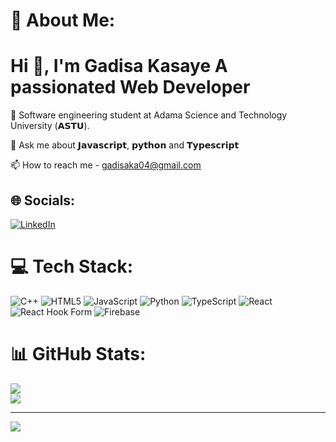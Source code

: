 
# 💫 About Me:
<h1>Hi 👋, I'm Gadisa Kasaye
A passionated Web Developer</h1>


🏢 Software engineering student at Adama Science and Technology University (𝗔𝗦𝗧𝗨).

💬 Ask me about 𝗝𝗮𝘃𝗮𝘀𝗰𝗿𝗶𝗽𝘁, 𝗽𝘆𝘁𝗵𝗼𝗻 and 𝗧𝘆𝗽𝗲𝘀𝗰𝗿𝗶𝗽𝘁

📫 How to reach me - gadisaka04@gmail.com


## 🌐 Socials:
[![LinkedIn](https://img.shields.io/badge/LinkedIn-%230077B5.svg?logo=linkedin&logoColor=white)](https://linkedin.com/in/gadisa-kasaye-39b218251) 

# 💻 Tech Stack:
![C++](https://img.shields.io/badge/c++-%2300599C.svg?style=for-the-badge&logo=c%2B%2B&logoColor=white) ![HTML5](https://img.shields.io/badge/html5-%23E34F26.svg?style=for-the-badge&logo=html5&logoColor=white) ![JavaScript](https://img.shields.io/badge/javascript-%23323330.svg?style=for-the-badge&logo=javascript&logoColor=%23F7DF1E) ![Python](https://img.shields.io/badge/python-3670A0?style=for-the-badge&logo=python&logoColor=ffdd54) ![TypeScript](https://img.shields.io/badge/typescript-%23007ACC.svg?style=for-the-badge&logo=typescript&logoColor=white) ![React](https://img.shields.io/badge/react-%2320232a.svg?style=for-the-badge&logo=react&logoColor=%2361DAFB) ![React Hook Form](https://img.shields.io/badge/React%20Hook%20Form-%23EC5990.svg?style=for-the-badge&logo=reacthookform&logoColor=white) ![Firebase](https://img.shields.io/badge/firebase-a08021?style=for-the-badge&logo=firebase&logoColor=ffcd34)
# 📊 GitHub Stats:
![](https://github-readme-streak-stats.herokuapp.com/?user=Gadisaka&theme=dark&hide_border=false)<br/>
![](https://github-readme-stats.vercel.app/api/top-langs/?username=Gadisaka&theme=dark&hide_border=false&include_all_commits=false&count_private=false&layout=compact)



---
[![](https://visitcount.itsvg.in/api?id=Gadisaka&icon=0&color=0)](https://visitcount.itsvg.in)

<!-- Proudly created with GPRM ( https://gprm.itsvg.in ) -->
<!---
Gadisaka/Gadisaka is a ✨ special ✨ repository because its `README.md` (this file) appears on your GitHub profile.
You can click the Preview link to take a look at your changes.
--->
